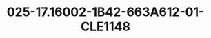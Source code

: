 ---
title: 025-17.16002-1B42-663A612-01-CLE1148
image: 025-17.16002-1B42-663A612-01-CLE1148.png
brand: sposo
layout: vestito
---